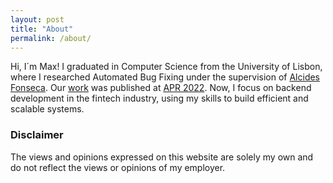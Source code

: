 ```yaml
---
layout: post
title: "About"
permalink: /about/
---
```


Hi, I´m Max! I graduated in Computer Science from the University of Lisbon, where I researched Automated Bug Fixing under the supervision of [Alcides Fonseca](https://alcidesfonseca.com/). Our [work](https://dl.acm.org/doi/10.1145/3524459.3527345) was published at [APR 2022](https://program-repair.org/workshop-2022/). Now, I focus on backend development in the fintech industry, using my skills to build efficient and scalable systems.

### Disclaimer
The views and opinions expressed on this website are solely my own and do not reflect the views or opinions of my employer.